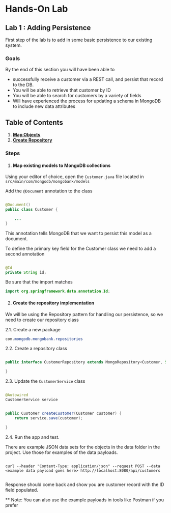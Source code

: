 # Hands-On Lab



## Lab 1 : Adding Persistence

First step of the lab is to add in some basic persistence to our existing system. 


### Goals
By the end of this section you will have been able to 

* successfully receive a customer via a REST call, and persist that record to the DB. 
* You will be able to retrieve that customer by ID
* You will be able to search for customers by a variety of fields
* Will have experienced the process for updating a schema in MongoDB to include new data attributes


## Table of Contents

1. [**Map Objects** ](#map-existing-models-to-mongodb-collections)
2. [**Create Repository** ](#create-the-repository-implementation)


### Steps

1. #### Map existing models to MongoDB collections

Using your editor of choice, open the `Customer.java` file located in `src/main/com/mongodb/mongobank/models`

Add the `@Document` annotation to the class

```java

@Document()
public class Customer {

    ...
}
```

This annotation tells MongoDB that we want to persist this model as a document. 

To define the primary key field for the Customer class we need to add a second annotation

```java

@Id
private String id;

```

Be sure that the import matches 
```java
import org.springframework.data.annotation.Id;
```

2. #### Create the repository implementation

We will be using the Repository pattern for handling our persistence, so we need to create our repository class

2.1. Create a new package

```java 
com.mongodb.mongobank.repositories
```

2.2. Create a repository class

```java 

public interface CustomerRepository extends MongoRepository<Customer, String> {

}

```

2.3.  Update the `CustomerService` class

```java

@Autowired
CustomerService service


public Customer createCustomer(Customer customer) {
    return service.save(customer);

}


```

2.4. Run the app and test. 

There are example JSON data sets for the objects in the data folder in the project. Use those for examples of the data payloads. 

```shell

curl --header "Content-Type: application/json" --request POST --data <example data payload goes here> http://localhost:8080/api/customers
  
```

Response should come back and show you are customer record with the ID field populated. 

** Note: You can also use the example payloads in tools like Postman if you prefer












